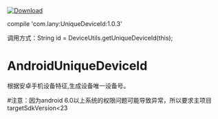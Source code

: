 [ ![Download](https://api.bintray.com/packages/lany192/maven/UniqueDeviceId/images/download.svg) ](https://bintray.com/lany192/maven/UniqueDeviceId/_latestVersion)

compile 'com.lany:UniqueDeviceId:1.0.3'

调用方式：String id = DeviceUtils.getUniqueDeviceId(this);

# AndroidUniqueDeviceId
根据安卓手机设备特征,生成设备唯一设备号。

#注意：因为android 6.0以上系统的权限问题可能导致异常，所以要求主项目targetSdkVersion<23
